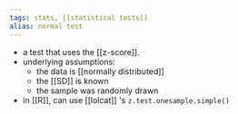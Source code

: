 ```yaml
---
tags: stats, [[statistical tests]]
alias: normal test
---
```


- a test that uses the [[z-score]].
- underlying assumptions:
	- the data is [[normally distributed]]
	- the [[SD]] is known
	- the sample was randomly drawn
- in [[R]], can use [[lolcat]] 's `z.test.onesample.simple()`
